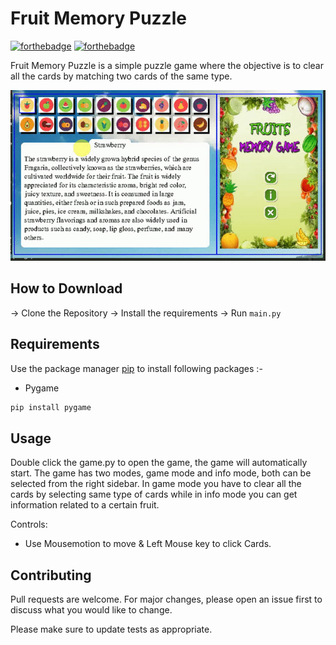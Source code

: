 # Fruit Memory Puzzle

[![forthebadge](https://forthebadge.com/images/badges/built-with-love.svg)](https://aenoshrajora79.netlify.com)
[![forthebadge](https://forthebadge.com/images/badges/built-with-swag.svg)](https://python.com)

Fruit Memory Puzzle is a simple puzzle game where the objective is to clear all the cards by matching two cards of the same type.

![Alt text](app.gif?raw=true "Memory Puzzle")

## How to Download

-> Clone the Repository
-> Install the requirements
-> Run ```main.py```

## Requirements

Use the package manager [pip](https://pip.pypa.io/en/stable/) to install following packages :-
* Pygame

```bash
pip install pygame
```

## Usage

Double click the game.py to open the game, the game will automatically start. The game has two modes, game mode and info mode, both can be selected from the right sidebar. In game mode you have to clear all the cards by selecting same type of cards while in info mode you can get information related to a certain fruit.

Controls:
* Use Mousemotion to move & Left Mouse key to click Cards. 

## Contributing

Pull requests are welcome. For major changes, please open an issue first to discuss what you would like to change.

Please make sure to update tests as appropriate.